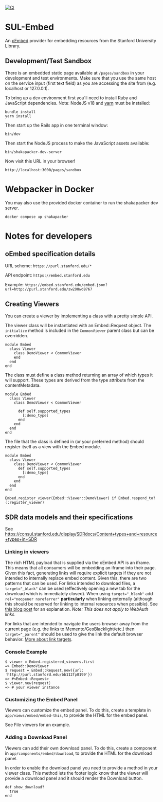[![CI](https://github.com/sul-dlss/sul-embed/actions/workflows/ruby.yml/badge.svg)](https://github.com/sul-dlss/sul-embed/actions/workflows/ruby.yml)

# SUL-Embed

An [oEmbed](http://oembed.com/) provider for embedding resources from the Stanford University Library.

## Development/Test Sandbox

There is an embedded static page available at `/pages/sandbox` in your development and test environments. Make sure that you use the same host on the service input (first text field) as you are accessing the site from (e.g. localhost or 127.0.0.1).

To bring up a dev environment first you'll need to install Ruby and JavaScript dependencies. Note: NodeJS v18 and [yarn](https://yarnpkg.com/) must be installed:

    bundle install
    yarn install

Then start up the Rails app in one terminal window:

    bin/dev

Then start the NodeJS process to make the JavaScript assets available:

    bin/shakapacker-dev-server

Now visit this URL in your browser!

    http://localhost:3000/pages/sandbox

# Webpacker in Docker

You may also use the provided docker container to run the shakapacker dev server.

```
docker compose up shakapacker
```

# Notes for developers

## oEmbed specification details

URL scheme: `https://purl.stanford.edu/*`

API endpoint: `https://embed.stanford.edu`

Example: `https://embed.stanford.edu/embed.json?url=http://purl.stanford.edu/zw200wd8767`

## Creating Viewers

You can create a viewer by implementing a class with a pretty simple API.

The viewer class will be instantiated with an Embed::Request object. The `initialize` method is included in the `CommonViewer` parent class but can be overridden.

    module Embed
      class Viewer
        class DemoViewer < CommonViewer
        end
      end
    end


The class must define a class method returning an array of which types it will support.  These types are derived from the type attribute from the contentMetadata.

    module Embed
      class Viewer
        class DemoViewer < CommonViewer

          def self.supported_types
            [:demo_type]
          end
        end
      end
    end


The file that the class is defined in (or your preferred method) should register itself as a view with the Embed module.

    module Embed
      class Viewer
        class DemoViewer < CommonViewer
          def self.supported_types
            [:demo_type]
          end
        end
      end
    end

    Embed.register_viewer(Embed::Viewer::DemoViewer) if Embed.respond_to?(:register_viewer)

## SDR data models and their specifications

See https://consul.stanford.edu/display/SDRdocs/Content+types+and+resource+types+in+SDR

### Linking in viewers

The rich HTML payload that is supplied via the oEmbed API is an iframe. This means that all consumers will be embedding an iframe into their page. Given this fact, generating links will require explicit targets if they are not intended to internally replace embed content.  Given this, there are two patterns that can be used.  For links intended to download files, a `target="_blank"` can be used (effectively opening a new tab for the download which is immediately closed).  When using `target="_blank"` add `rel="noopener noreferrer"` **particularly** when linking externally (although this should be reserved for linking to internal resources when possible). See [this blog post](https://www.jitbit.com/alexblog/256-targetblank---the-most-underestimated-vulnerability-ever/) for an explanation. *Note: This does not apply to WebAuth links.*

For links that are intended to navigate the users browser away from the current page (e.g. the links to Memento/GeoBlacklight/etc.) then `target="_parent"` should be used to give the link the default browser behavior. [More about link targets](http://www.w3schools.com/tags/att_a_target.asp).

### Console Example

    $ viewer = Embed.registered_viewers.first
    => Embed::DemoViewer
    $ request = Embed::Request.new({url: 'http://purl.stanford.edu/bb112fp0199'})
    => #<Embed::Request>
    $ viewer.new(request)
    => # your viewer instance


### Customizing the Embed Panel

Viewers can customize the embed panel.  To do this, create a template in `app/views/embed/embed-this`, to provide the HTML for the embed panel.

See File viewers for an example.


### Adding a Download Panel
Viewers can add their own download panel.  To do this, create a component in `app/components/embed/download`, to provide the HTML for the download panel.

In order to enable the download panel you need to provide a method in your viewer class.  This method lets the footer logic know that the viewer will provide a download panel and it should render the Download button.

    def show_download?
      true
    end
